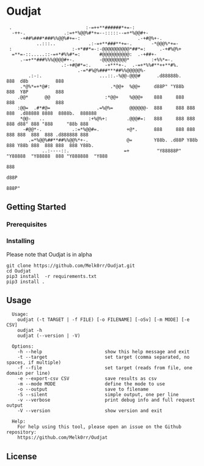 # Oudjat

```
 .                           :-=++**######*+=-:
  -++-.              .:=+*%@@%#*+=--:::::--=+*%@@#+-
     -+##%###*###%%@@%#+=-:                     .-+#@%+-.
           ..:::..            .:-=+**###**+=-.       -*@@@%*+=-
 :                      :-+*##*=-:-@@@@@@@@@@*##*=:     .-+#%@%+
  =**=-::.....::-=+*#%%#*=:       #@@@@@@@@@@:  .-+##+-
     .-=+**###%%%@@@@#+-.         -@@@@@@@@@*        :+%%*=-.
                    .:-+#@#*=:.     -+***+-.  .-=+*%%#**++**#%.
                          .-=*#%@%###***##%%@@@@@%-
        .:-:.                     ...::.-%@@-@@@#      .d88888b.                888  d8b          888
     .*@%*=+*@#:                      .*@@+  %@@+     d88P" "Y88b               888  Y8P          888
    .@@*      @@                    :*@@+    %@@@+    888     888               888               888
    :@@=  .#*#@=                 .=%@%=      @@@@@@-  888     888 888  888  .d88888 8888  8888b.  888888
     *@@-   ..                :+%@%+:       .@@@#=:   888     888 888  888 d88" 888 "888     "88b 888
      -#@@*-.           .:=*%@@#=.          +@*.      888     888 888  888 888  888  888 .d888888 888
        .=*%@@%##**##%%@@%*+-.              @=        Y88b. .d88P Y88b 888 Y88b 888  888 888  888 Y88b.
             ..:----::.                    =+          "Y88888P"   "Y88888  "Y88888  888 "Y888888  "Y888
                                                                                     888
                                                                                    d88P
                                                                                  888P"
```
## Getting Started

### Prerequisites

### Installing

Please note that Oudjat is in alpha

```
git clone https://github.com/Melk0rr/Oudjat.git
cd Oudjat
pip3 install  -r requirements.txt
pip3 install .
```

## Usage

      Usage:
        oudjat (-t TARGET | -f FILE) [-o FILENAME] [-oSv] [-m MODE] [-e CSV]
        oudjat -h
        oudjat (--version | -V)

      Options:
        -h --help                       show this help message and exit
        -t --target                     set target (comma separated, no spaces, if multiple)
        -f --file                       set target (reads from file, one domain per line)
        -e --export-csv CSV             save results as csv
        -m --mode MODE                  define the mode to use
        -o --output                     save to filename
        -S --silent                     simple output, one per line
        -v --verbose                    print debug info and full request output
        -V --version                    show version and exit

      Help:
        For help using this tool, please open an issue on the Github repository:
        https://github.com/Melk0rr/Oudjat

## License
